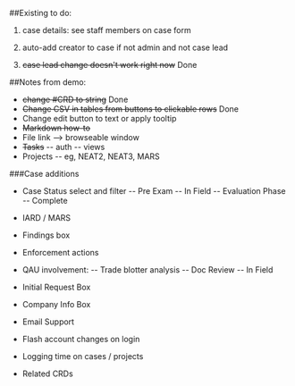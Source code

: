 ##Existing to do:

1. case details: see staff members on case form

2. auto-add creator to case if not admin and not case lead

3. ~~case lead change doesn't work right now~~ Done



##Notes from demo:

* ~~change #CRD to string~~ Done
* ~~Change CSV in tables from buttons to clickable rows~~ Done
* Change edit button to text or apply tooltip
* ~~Markdown how-to~~
* File link --> browseable window
* ~~Tasks~~
  -- auth
  -- views
* Projects 
  -- eg, NEAT2, NEAT3, MARS

###Case additions
* Case Status select and filter
  -- Pre Exam
  -- In Field
  -- Evaluation Phase
  -- Complete
* IARD / MARS
* Findings box
* Enforcement actions
* QAU involvement:
  -- Trade blotter analysis
  -- Doc Review
  -- In Field
* Initial Request Box
* Company Info Box

* Email Support
* Flash account changes on login
* Logging time on cases / projects
* Related CRDs
